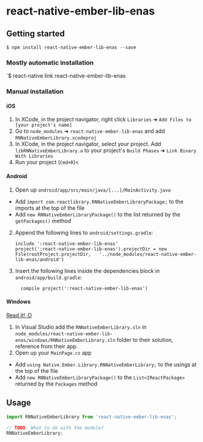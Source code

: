 
# react-native-ember-lib-enas

## Getting started

`$ npm install react-native-ember-lib-enas --save`

### Mostly automatic installation

`$ react-native link react-native-ember-lib-enas

### Manual installation


#### iOS

1. In XCode, in the project navigator, right click `Libraries` ➜ `Add Files to [your project's name]`
2. Go to `node_modules` ➜ `react-native-ember-lib-enas` and add `RNNativeEmberLibrary.xcodeproj`
3. In XCode, in the project navigator, select your project. Add `libRNNativeEmberLibrary.a` to your project's `Build Phases` ➜ `Link Binary With Libraries`
4. Run your project (`Cmd+R`)<

#### Android

1. Open up `android/app/src/main/java/[...]/MainActivity.java`
  - Add `import com.reactlibrary.RNNativeEmberLibraryPackage;` to the imports at the top of the file
  - Add `new RNNativeEmberLibraryPackage()` to the list returned by the `getPackages()` method
2. Append the following lines to `android/settings.gradle`:
  	```
  	include ':react-native-ember-lib-enas'
  	project(':react-native-ember-lib-enas').projectDir = new File(rootProject.projectDir, 	'../node_modules/react-native-ember-lib-enas/android')
  	```
3. Insert the following lines inside the dependencies block in `android/app/build.gradle`:
  	```
      compile project(':react-native-ember-lib-enas')
  	```

#### Windows
[Read it! :D](https://github.com/ReactWindows/react-native)

1. In Visual Studio add the `RNNativeEmberLibrary.sln` in `node_modules/react-native-ember-lib-enas/windows/RNNativeEmberLibrary.sln` folder to their solution, reference from their app.
2. Open up your `MainPage.cs` app
  - Add `using Native.Ember.Library.RNNativeEmberLibrary;` to the usings at the top of the file
  - Add `new RNNativeEmberLibraryPackage()` to the `List<IReactPackage>` returned by the `Packages` method


## Usage
```javascript
import RNNativeEmberLibrary from 'react-native-ember-lib-enas';

// TODO: What to do with the module?
RNNativeEmberLibrary;
```
  
